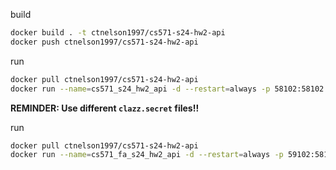 build
```bash
docker build . -t ctnelson1997/cs571-s24-hw2-api
docker push ctnelson1997/cs571-s24-hw2-api
```

run
```bash
docker pull ctnelson1997/cs571-s24-hw2-api
docker run --name=cs571_s24_hw2_api -d --restart=always -p 58102:58102 -v /cs571/s24/hw2:/cs571 ctnelson1997/cs571-s24-hw2-api
```

**REMINDER: Use different `clazz.secret` files!!**

run
```bash
docker pull ctnelson1997/cs571-s24-hw2-api
docker run --name=cs571_fa_s24_hw2_api -d --restart=always -p 59102:58102 -v /cs571/s24/hw2:/cs571 ctnelson1997/cs571-s24-hw2-api
```